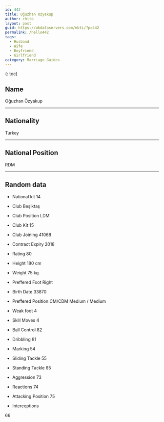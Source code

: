 ```yaml
---
id: 442
title: Oğuzhan Özyakup
author: chito
layout: post
guid: https://ukdataservers.com/mbti/?p=442
permalink: /hello442
tags:
  - Husband
  - Wife
  - Boyfriend
  - Girlfriend
category: Marriage Guides
---
```



{: toc}

## Name  
Oğuzhan Özyakup 

* * *

## Nationality  
Turkey 

* * *

## National Position  
RDM 

* * *

## Random data 

  * National kit 
14 

  * Club 
Beşiktaş 

  * Club Position 
LDM 

  * Club Kit 
15 

  * Club Joining 
41068 

  * Contract Expiry 
2018 

  * Rating 
80 

  * Height 
180 cm 

  * Weight 
75 kg 

  * Preffered Foot 
Right 

  * Birth Date 
33870 

  * Preffered Position 
CM/CDM Medium / Medium 

  * Weak foot 
4 

  * Skill Moves 
4 

  * Ball Control 
82 

  * Dribbling 
81 

  * Marking 
54 

  * Sliding Tackle 
55 

  * Standing Tackle 
65 

  * Aggression 
73 

  * Reactions 
74 

  * Attacking Position 
75 

  * Interceptions 

66